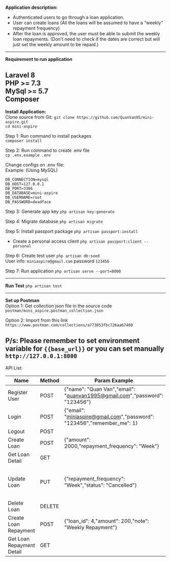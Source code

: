 **Application description:**
- Authenticated users to go through a loan application.
- User can create loans (All the loans will be assumed to have a “weekly” repayment frequency)
- After the loan is approved, the user must be able to submit the weekly loan repayments.
  (Don't need to check if the dates are correct but will just set the weekly amount to be repaid.)
----
**Requirement to run application**

Laravel 8 \
PHP >= 7.3 \
MySql >= 5.7 \
Composer
----
**Install Application:** \
Clone source from Git: `git clone https://github.com/QuanVan95/mini-aspire.git` \
`cd mini-aspire`

Step 1: Run command to install packages\
`composer install`

Step 2: Run command to create .env file\
`cp .env.example .env`

Change configs on .env file: \
Example: (Using MySQL)
```
DB_CONNECTION=mysql
DB_HOST=127.0.0.1
DB_PORT=3366
DB_DATABASE=mini-aspire
DB_USERNAME=root
DB_PASSWORD=deadface
```
Step 3: Generate app key `php artisan key:generate`

Step 4: Migrate database `php artisan migrate`

Step 5: Install passport package `php artisan passport:install`

- Create a personal access client `php artisan passport:client --personal`

Step 6: Create test user `php artisan db:seed` \
User info: `miniaspire@gmail.com` password `123456`

Step 7: Run application `php artisan serve --port=8000`

-----
**Run Test** `php artisan test`

-----
**Set up Postman**  
Option 1: Get collection json file in the source code\
`postman/mini_aspire.postman_collection.json`

Option 2: Import from this link
`https://www.postman.com/collections/a773853fbc726aa67460`

P/s: Please remember to set environment variable for `{{base_url}}`
or you can set manually `http://127.0.0.1:8000`
----
API List:

| Name      | Method | Param Example | Note |Endpoint |
| ----------- | ----------- | ----------- | ----------- |----------- |
|   Register User    | POST|{"name": "Quan Van","email": "quanvan1995@gmail.com","password": "123456"} | | /api/v1/auth/register|
|   Login    | POST|{"email": "miniaspire@gmail.com","password": "123456","remember_me": 1} | |/api/v1/auth/login|
|   Logout    | POST| | | /api/v1/auth/logout|
|   Create Loan    | POST| {"amount": 2000,"repayment_frequency": "Week"}| | /api/v1/loans|
|   Get Loan Detail    | GET |  | | /api/v1/loans/{loanId}
|   Update Loan    | PUT | {"repayment_frequency": "Week","status": "Cancelled"}  | Status will be: Open, Approved, Completed, Cancelled  |/api/v1/loans/{loanId}|
|   Delete Loan    | DELETE | | Using soft delete | /api/v1/loans/{loanId}|
|   Create Loan Repayment    | POST | {"loan_id": 4,"amount": 200,"note": "Weekly Repayment"}|  |  /api/v1/repayments|
|   Get Loan Repayment Detail    | GET |  | | /api/v1/repayments/{loanRepaymentId}|